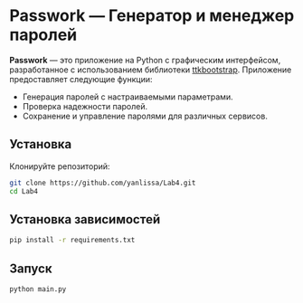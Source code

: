 # Passwork — Генератор и менеджер паролей

**Passwork** — это приложение на Python с графическим интерфейсом, разработанное с использованием библиотеки [ttkbootstrap](https://ttkbootstrap.readthedocs.io/). Приложение предоставляет следующие функции:

- Генерация паролей с настраиваемыми параметрами.
- Проверка надежности паролей.
- Сохранение и управление паролями для различных сервисов.

## Установка

Клонируйте репозиторий:

   ```bash
   git clone https://github.com/yanlissa/Lab4.git
   cd Lab4
   ```

## Установка зависимостей

   ```bash
   pip install -r requirements.txt
   ```

## Запуск

   ```bash
   python main.py
   ```